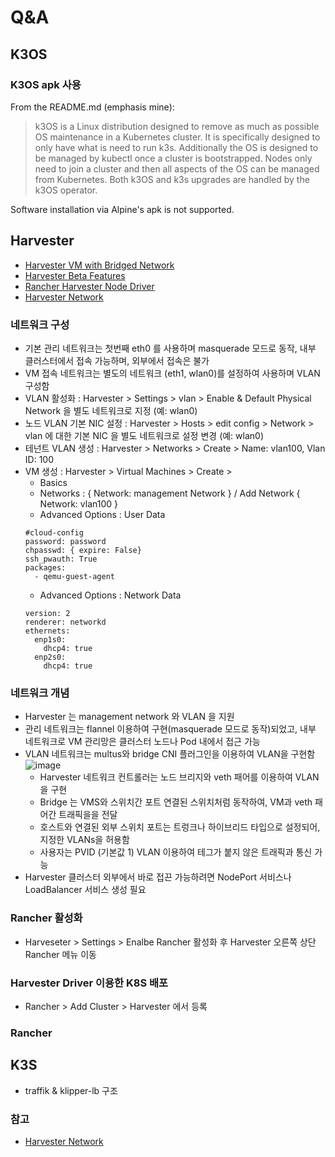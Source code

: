 # Q&A

## K3OS
### K3OS apk 사용
From the README.md (emphasis mine):

> k3OS is a Linux distribution designed to remove as much as possible OS maintenance in a Kubernetes cluster. 
> It is specifically designed to only have what is need to run k3s. Additionally the OS is designed to be managed by kubectl once a cluster is bootstrapped. 
> Nodes only need to join a cluster and then all aspects of the OS can be managed from Kubernetes. Both k3OS and k3s upgrades are handled by the k3OS operator.

Software installation via Alpine's apk is not supported.

## Harvester
- [Harvester VM with Bridged Network](https://www.belgai.de/blog/harvester/harvester_bridge_network/)
- [Harvester Beta Features](https://community.suse.com/posts/announcing-harvester-beta-availability)
- [Rancher Harvester Node Driver](https://docs.harvesterhci.io/v0.2/rancher/node-driver/)
- [Harvester Network](https://docs.harvesterhci.io/v0.2/harvester-network/)

### 네트워크 구성
- 기본 관리 네트워크는 첫번째 eth0 를 사용하며 masquerade 모드로 동작, 내부 클러스터에서 접속 가능하며, 외부에서 접속은 불가
- VM 접속 네트워크는 별도의 네트워크 (eth1, wlan0)를 설정하여 사용하며 VLAN 구성함
- VLAN 활성화 : Harvester > Settings > vlan > Enable & Default Physical Network 을 별도 네트워크로 지정  (예: wlan0)
- 노드 VLAN 기본 NIC 설정 : Harvester > Hosts >  edit config > Network > vlan 에 대한 기본 NIC 을 별도 네트워크로 설정 변경 (예: wlan0)
- 테넌트 VLAN 생성 :  Harvester > Networks > Create > Name: vlan100, Vlan ID: 100
- VM 생성 : Harvester > Virtual Machines > Create > 
  - Basics 
  - Networks : { Network: management Network } /  Add Network { Network: vlan100 } 
  - Advanced Options : User Data
  ```
  #cloud-config
  password: password
  chpasswd: { expire: False}
  ssh_pwauth: True
  packages:
    - qemu-guest-agent
  ```
  - Advanced Options : Network Data
  ```
  version: 2
  renderer: networkd
  ethernets:
    enp1s0:
      dhcp4: true
    enp2s0:
      dhcp4: true
  ```

### 네트워크 개념
- Harvester 는 management network 와 VLAN 을 지원
- 관리 네트워크는 flannel 이용하여 구현(masquerade 모드로 동작)되었고, 내부 네트워크로 VM 관리망은 클러스터 노드나 Pod 내에서 접근 가능
- VLAN 네트워크는 multus와 bridge CNI 플러그인을 이용하여 VLAN을 구현함
![image](https://user-images.githubusercontent.com/11453229/124059827-b732a100-da66-11eb-9f0c-36f216c1451f.png)
  - Harvester 네트워크 컨트롤러는 노드 브리지와 veth 패어를 이용하여 VLAN을 구현
  - Bridge 는 VMS와 스위치간 포트 연결된 스위치처럼 동작하여, VM과 veth 패어간 트래픽을을 전달 
  - 호스트와 연결된 외부 스위치 포트는 트렁크나 하이브리드 타입으로 설정되어, 지정한 VLANs을 허용함
  - 사용자는 PVID (기본값 1) VLAN 이용하여 테그가 붙지 않은 트래픽과 통신 가능   
- Harvester 클러스터 외부에서 바로 접끈 가능하려면 NodePort 서비스나 LoadBalancer 서비스 생성 필요


### Rancher 활성화 
- Harveseter > Settings > Enalbe Rancher 활성화 후 Harvester 오른쪽 상단 Rancher 메뉴 이동
### Harvester Driver 이용한 K8S 배포
- Rancher > Add Cluster > Harvester 에서 등록

### Rancher 
## K3S
- traffik & klipper-lb 구조

### 참고
- [Harvester Network](https://docs.harvesterhci.io/v0.2/harvester-network/)

